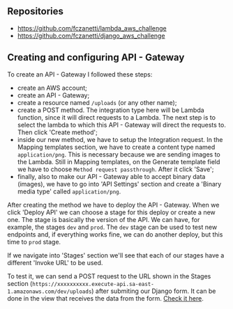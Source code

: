## Repositories

- https://github.com/fczanetti/lambda_aws_challenge
- https://github.com/fczanetti/django_aws_challenge

## Creating and configuring API - Gateway
To create an API - Gateway I followed these steps:
- create an AWS account;
- create an API - Gateway;
- create a resource named `/uploads` (or any other name);
- create a POST method. The integration type here will be Lambda function, since it will direct requests to a Lambda. The next step is to select the lambda to which this API - Gateway will direct the requests to. Then click 'Create method';
- inside our new method, we have to setup the Integration request. In the Mapping templates section, we have to create a content type named `application/png`. This is necessary because we are sending images to the Lambda. Still in Mapping templates, on the Generate template field we have to choose `Method request passthrough`. After it click 'Save';
- finally, also to make our API - Gateway able to accept binary data (images), we have to go into 'API Settings' section and create a 'Binary media type' called `application/png`.

After creating the method we have to deploy the API - Gateway. When we click 'Deploy API' we can choose a stage for this deploy or create a new one. The stage is basically the version of the API. We can have, for example, the stages `dev` and `prod`. The `dev` stage can be used to test new endpoints and, if everything works fine, we can do another deploy, but this time to `prod` stage. 

If we navigate into 'Stages' section we'll see that each of our stages have a different 'Invoke URL' to be used.

To test it, we can send a POST request to the URL shown in the Stages section (`https://xxxxxxxxxx.execute-api.sa-east-1.amazonaws.com/dev/uploads`) after submiting our Django form. It can be done in the view that receives the data from the form. [Check it here](https://github.com/fczanetti/django_aws_challenge/blob/main/image_upload/base/views.py).